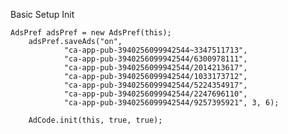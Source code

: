 Basic Setup Init

    AdsPref adsPref = new AdsPref(this);
        adsPref.saveAds("on",
                "ca-app-pub-3940256099942544~3347511713",
                "ca-app-pub-3940256099942544/6300978111",
                "ca-app-pub-3940256099942544/2014213617",
                "ca-app-pub-3940256099942544/1033173712",
                "ca-app-pub-3940256099942544/5224354917",
                "ca-app-pub-3940256099942544/2247696110",
                "ca-app-pub-3940256099942544/9257395921", 3, 6);

        AdCode.init(this, true, true);
